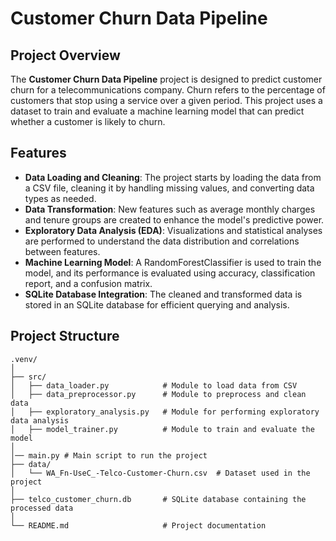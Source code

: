 # Customer Churn Data Pipeline

## Project Overview

The **Customer Churn Data Pipeline** project is designed to predict customer churn for a telecommunications company. Churn refers to the percentage of customers that stop using a service over a given period. This project uses a dataset to train and evaluate a machine learning model that can predict whether a customer is likely to churn.

## Features

- **Data Loading and Cleaning**: The project starts by loading the data from a CSV file, cleaning it by handling missing values, and converting data types as needed.
- **Data Transformation**: New features such as average monthly charges and tenure groups are created to enhance the model's predictive power.
- **Exploratory Data Analysis (EDA)**: Visualizations and statistical analyses are performed to understand the data distribution and correlations between features.
- **Machine Learning Model**: A RandomForestClassifier is used to train the model, and its performance is evaluated using accuracy, classification report, and a confusion matrix.
- **SQLite Database Integration**: The cleaned and transformed data is stored in an SQLite database for efficient querying and analysis.

## Project Structure

```plaintext
.venv/
│
├── src/
│   ├── data_loader.py            # Module to load data from CSV
│   ├── data_preprocessor.py      # Module to preprocess and clean data
│   ├── exploratory_analysis.py   # Module for performing exploratory data analysis
│   ├── model_trainer.py          # Module to train and evaluate the model
│                      
│── main.py # Main script to run the project
├── data/
│   └── WA_Fn-UseC_-Telco-Customer-Churn.csv  # Dataset used in the project
│
├── telco_customer_churn.db       # SQLite database containing the processed data
│
└── README.md                     # Project documentation
